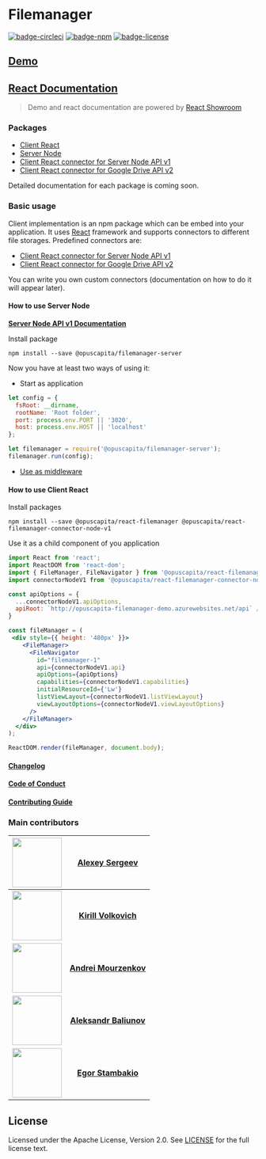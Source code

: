 # Filemanager

[![badge-circleci](https://img.shields.io/circleci/project/github/RedSparr0w/node-csgo-parser.svg)](https://circleci.com/gh/OpusCapita/filemanager)
[![badge-npm](https://img.shields.io/npm/v/@opuscapita/react-filemanager.svg)](https://www.npmjs.com/package/@opuscapita/react-filemanager)
[![badge-license](https://img.shields.io/github/license/OpusCapita/filemanager.svg)](./LICENSE)

## [Demo](http://opuscapita-filemanager-demo-master.azurewebsites.net/?currentComponentName=FileManager&maxContainerWidth=100%25&showSidebar=false)

## [React Documentation](http://opuscapita-filemanager-demo-master.azurewebsites.net/?currentComponentName=FileNavigator&maxContainerWidth=100%25&showSidebar=false)

> Demo and react documentation are powered by [React Showroom](https://github.com/OpusCapita/react-showroom-client)


### Packages

* [Client React](./packages/client-react)
* [Server Node](./packages/server-nodejs)
* [Client React connector for Server Node API v1](./packages/connector-node-v1)
* [Client React connector for Google Drive API v2](./packages/connector-google-drive-v2)

Detailed documentation for each package is coming soon.

### Basic usage

Client implementation is an npm package which can be embed into your application.
It uses [React](https://reactjs.org/) framework and supports connectors to different file storages.
Predefined connectors are:

* [Client React connector for Server Node API v1](./packages/connector-node-v1)
* [Client React connector for Google Drive API v2](./packages/connector-google-drive-v2)

You can write you own custom connectors (documentation on how to do it will appear later).

#### How to use Server Node

[**Server Node API v1 Documentation**](http://opuscapita-filemanager-demo-master.azurewebsites.net/api/docs/)

Install package

```shell
npm install --save @opuscapita/filemanager-server
```

Now you have at least two ways of using it:

* Start as application

```js
let config = {
  fsRoot: __dirname,
  rootName: 'Root folder',
  port: process.env.PORT || '3020',
  host: process.env.HOST || 'localhost'
};

let filemanager = require('@opuscapita/filemanager-server');
filemanager.run(config);
```

* [Use as middleware](https://github.com/OpusCapita/filemanager/blob/master/demo/index.js)

#### How to use Client React

Install packages

```shell
npm install --save @opuscapita/react-filemanager @opuscapita/react-filemanager-connector-node-v1
```

Use it as a child component of you application

```jsx
import React from 'react';
import ReactDOM from 'react-dom';
import { FileManager, FileNavigator } from '@opuscapita/react-filemanager';
import connectorNodeV1 from '@opuscapita/react-filemanager-connector-node-v1';

const apiOptions = {
  ...connectorNodeV1.apiOptions,
  apiRoot: `http://opuscapita-filemanager-demo.azurewebsites.net/api` // Or you local Server Node V1 installation.
}

const fileManager = (
 <div style={{ height: '480px' }}>
    <FileManager>
      <FileNavigator
        id="filemanager-1"
        api={connectorNodeV1.api}
        apiOptions={apiOptions}
        capabilities={connectorNodeV1.capabilities}
        initialResourceId={'Lw'}
        listViewLayout={connectorNodeV1.listViewLayout}
        viewLayoutOptions={connectorNodeV1.viewLayoutOptions}
      />
    </FileManager>
  </div>
);

ReactDOM.render(fileManager, document.body);
```

#### [Changelog](https://github.com/OpusCapita/filemanager/blob/master/CHANGELOG.md)
#### [Code of Conduct](https://github.com/OpusCapita/filemanager/blob/master/.github/CODE_OF_CONDUCT.md)
#### [Contributing Guide](https://github.com/OpusCapita/filemanager/blob/master/.github/CONTRIBUTING.md)

### Main contributors

| [<img src="https://avatars.githubusercontent.com/u/24603787?v=3" width="100px;"/>](https://github.com/asergeev-sc) | [**Alexey Sergeev**](https://github.com/asergeev-sc)     |
| :---: | :---: |
| [<img src="https://avatars.githubusercontent.com/u/24652543?v=3" width="100px;"/>](https://github.com/kvolkovich-sc) | [**Kirill Volkovich**](https://github.com/kvolkovich-sc) |
| [<img src="https://avatars1.githubusercontent.com/u/24649844?s=400&v=4" width="100px;"/>](https://github.com/amourzenkov-sc) | [**Andrei Mourzenkov**](https://github.com/amourzenkov-sc) |
  [<img src="https://avatars.githubusercontent.com/u/28590602?v=3" width="100px;"/>](https://github.com/abaliunov-sc) | [**Aleksandr Baliunov**](https://github.com/abaliunov-sc) |
  [<img src="https://avatars0.githubusercontent.com/u/31243790?s=460&v=4" width="100px;"/>](https://github.com/estambakio-sc) | [**Egor Stambakio**](https://github.com/estambakio-sc) |

## License

Licensed under the Apache License, Version 2.0. See [LICENSE](./LICENSE) for the full license text.
